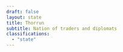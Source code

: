 ```yaml
---
draft: false
layout: state
title: Thorrun
subtitle: Nation of traders and diplomats
classifications:
  - "state"
---
```


